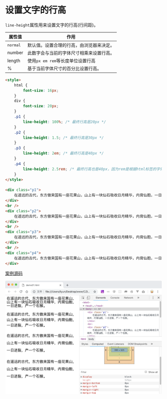 # 设置文字的行高

`line-height`属性用来设置文字的行高(行间距)。

| 属性值   | 作用                                     |
| -------- | ---------------------------------------- |
| `normal` | 默认值。设置合理的行高，由浏览器来决定。 |
| number   | 此数字会与当前的字体尺寸相乘来设置行高。 |
| length   | 使用`px em rem`等长度单位设置行高        |
| %        | 基于当前字体尺寸的百分比设置行高。       |

```html
<style>
    html {
        font-size: 16px;
    }
    div {
        font-size: 20px;
    }
    .p1 {
        line-height: 100%; /* 最终行高是20px */
    }
    .p2 {
        line-height: 1.5; /* 最终行高是30px */
    }
    .p3 {
        line-height: 2em; /* 最终行高是40px */
    }
    .p4 {
        line-height: 2.5rem; /* 最终行高也是40px，因为rem是根据html标签的字体尺寸16px来设置的 */
    }
</style>

<div class="p1">
    在遥远的古代，东方傲来国有一座花果山，山上有一块仙石吸收日月精华，内育仙胞，一日迸裂，产一个石猴。
</div>
<br />
<div class="p2">
    在遥远的古代，东方傲来国有一座花果山，山上有一块仙石吸收日月精华，内育仙胞，一日迸裂，产一个石猴。
</div>
<br />
<div class="p3">
    在遥远的古代，东方傲来国有一座花果山，山上有一块仙石吸收日月精华，内育仙胞，一日迸裂，产一个石猴。
</div>
<br />
<div class="p4">
    在遥远的古代，东方傲来国有一座花果山，山上有一块仙石吸收日月精华，内育仙胞，一日迸裂，产一个石猴。
</div>
```

[案例源码](./demo/demo01.html)

![](./images/01.png)
